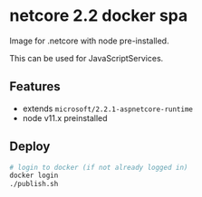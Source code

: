 # netcore 2.2 docker spa
Image for .netcore with node pre-installed.

This can be used for JavaScriptServices.

## Features

 - extends `microsoft/2.2.1-aspnetcore-runtime`
 - node v11.x preinstalled

## Deploy

```bash
# login to docker (if not already logged in)
docker login
./publish.sh
```